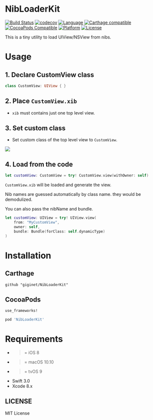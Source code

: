 # NibLoaderKit 

[![Build Status](https://travis-ci.org/giginet/NibLoaderKit.svg?branch=master)](https://travis-ci.org/giginet/NibLoaderKit) 
[![codecov](https://codecov.io/gh/giginet/NibLoaderKit/branch/master/graph/badge.svg)](https://codecov.io/gh/giginet/NibLoaderKit)
[![Language](https://img.shields.io/badge/language-Swift%203-orange.svg)](https://swift.org)
[![Carthage compatible](https://img.shields.io/badge/Carthage-compatible-4BC51D.svg?style=flat)](https://github.com/Carthage/Carthage) 
[![CocoaPods Compatible](https://img.shields.io/cocoapods/v/NibLoaderKit.svg)](http://cocoadocs.org/docsets/NibLoaderKit)
[![Platform](https://img.shields.io/cocoapods/p/NibLoaderKit.svg?style=flat)](http://cocoadocs.org/docsets/NibLoaderKit)
[![License](https://cocoapod-badges.herokuapp.com/l/NibLoaderKit/badge.svg)](https://github.com/giginet/NibLoaderKit/blob/master/LICENSE.md)

This is a tiny utility to load UIView/NSView from nibs.

# Usage

## 1. Declare CustomView class

```swift
class CustomView: UIView { }
```

## 2. Place `CustomView.xib`

- `xib` must contains just one top level view.

## 3. Set custom class

- Set custom class of the top level view to `CustomView`.

![](https://raw.githubusercontent.com/giginet/NibLoaderKit/master/Documentation/Images/custom_view.png)

## 4. Load from the code

```swift
let customView: CustomView = try! CustomView.view(withOwner: self)
```

`CustomView.xib` will be loaded and generate the view.

Nib names are guessed automatically by class name. they would be demodulized.

You can also pass the nibName and bundle.

```swift
let customView: UIView = try! UIView.view(
    from: "MyCustomView", 
    owner: self, 
    bundle: Bundle(forClass: self.dynamicType)
)
```

# Installation

## Carthage

```
github "giginet/NibLoaderKit"
```

## CocoaPods

```ruby
use_frameworks!

pod 'NibLoaderKit'
```

# Requirements

- >= iOS 8
- >= macOS 10.10
- >= tvOS 9
- Swift 3.0
- Xcode 8.x

## LICENSE

MIT License
